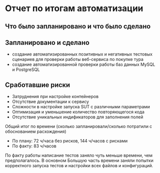 # Отчет по итогам автоматизации

## Что было запланировано и что было сделано

## Запланировано и сделано
- создание автоматизированных позитивных и негативных тестовых сценариев для проверки работы веб-сервиса по покупке тура
- создание автоматизированной проверки работы баз данных MySQL и PostgreSQL

## Сработавшие риски
- Затруднения при настройке контейнеров
- Отсутствие документации к сервису
- Сложности в настройке запуска SUT с различными параметрами
- Оптимизация и уменьшение количество повторяющегося кода
- Отсутствие уникальных индификаторов для заполнения полей

Общий итог по времени (сколько запланировали/сколько потратили с обоснованием расхождения)
- По плану: 72 ч/часа без рисков, 144 ч/часов с рисками
- По факту: 83 ч/часов

По факту работы написание тестов заняло чуть меньше времени, чем предполагалось. В основном Большую часть времени заняли попытки корректного запуска тестов и настройки всех файлов и конфигураций.